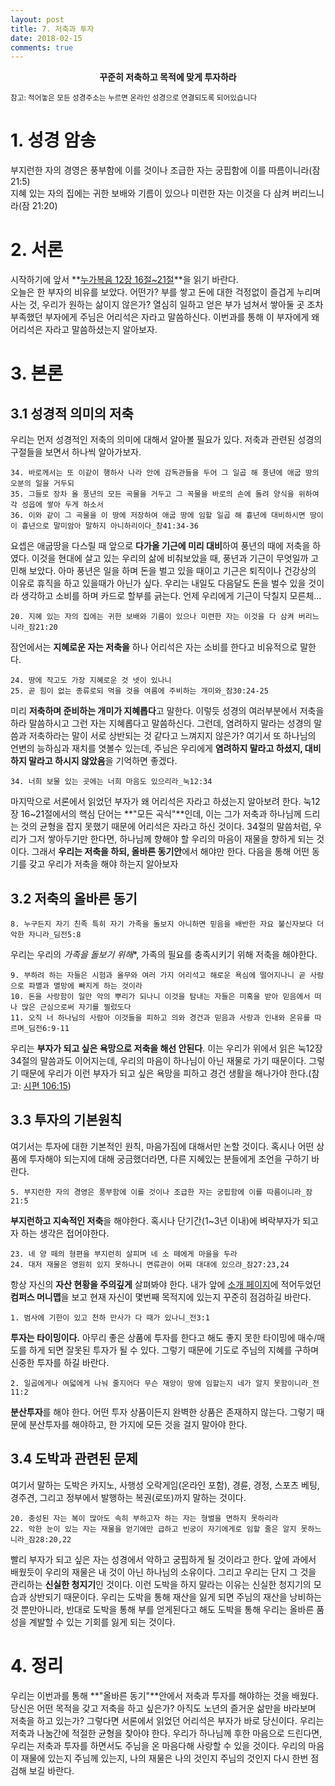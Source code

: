 ```yaml
---
layout: post
title: 7. 저축과 투자
date: 2018-02-15
comments: true
---
```


<center><strong>꾸준히 저축하고 목적에 맞게 투자하라</strong></center>

<small> 참고: 적어놓은 모든 성경주소는 누르면 온라인 성경으로 연결되도록 되어있습니다</small>

# 1. 성경 암송
부지런한 자의 경영은 풍부함에 이를 것이나 조급한 자는 궁핍함에 이를 따름이니라(잠 21:5)<br>
지혜 있는 자의 집에는 귀한 보배와 기름이 있으나 미련한 자는 이것을 다 삼켜 버리느니라(잠 21:20)

# 2. 서론
시작하기에 앞서 **[누가복음 12장 16절~21절](https://goo.gl/LBQ7Bd)**을 읽기 바란다. <br>
오늘은 한 부자의 비유를 보았다. 어떤가? 부를 쌓고 돈에 대한 걱정없이 즐겁게 누리며 사는 것, 우리가 원하는 삶이지 않은가?
열심히 일하고 얻은 부가 넘쳐서 쌓아둘 곳 조차 부족했던 부자에게 주님은 어리석은 자라고 말씀하신다. 
이번과를 통해 이 부자에게 왜 어리석은 자라고 말씀하셨는지 알아보자.

# 3. 본론

## 3.1 성경적 의미의 저축
우리는 먼저 성경적인 저축의 의미에 대해서 알아볼 필요가 있다. 저축과 관련된 성경의 구절들을 보면서 하나씩 알아가보자.

```
34. 바로께서는 또 이같이 행하사 나라 안에 감독관들을 두어 그 일곱 해 풍년에 애굽 땅의 오분의 일을 거두되
35. 그들로 장차 올 풍년의 모든 곡물을 거두고 그 꼭물을 바로의 손에 돌려 양식을 위하여 각 성읍에 쌓아 두게 하소서
36. 이와 같이 그 곡물을 이 땅에 저장하여 애굽 땅에 임할 일곱 해 흉년에 대비하시면 땅이 이 흉년으로 말미암아 말하지 아니하리이다_창41:34-36
```

요셉은 애굽땅을 다스릴 때 앞으로 **다가올 기근에 미리 대비**하여 풍년의 때에 저축을 하였다.
이것을 현대에 살고 있는 우리의 삶에 비춰보았을 때, 풍년과 기근이 무엇일까 고민해 보았다.
아마 풍년은 일을 하며 돈을 벌고 있을 때이고 기근은 퇴직이나 건강상의 이유로 휴직을 하고 있을때가 아닌가 싶다.
우리는 내일도 다음달도 돈을 벌수 있을 것이라 생각하고 소비를 하며 카드로 할부를 긁는다. 언제 우리에게 기근이 닥칠지 모른체...

```
20. 지혜 있는 자의 집에는 귀한 보배와 기름이 있으나 미련한 자는 이것을 다 삼켜 버리느니라_잠21:20
```

잠언에서는 **지혜로운 자는 저축을** 하나 어리석은 자는 소비를 한다고 비유적으로 말한다.

```
24. 땅에 작고도 가장 지혜로운 것 넷이 있나니
25. 곧 힘이 없는 종류로되 먹을 것을 여름에 주비하는 개미와_잠30:24-25
```

미리 **저축하며 준비하는 개미가 지혜롭다**고 말한다.
이렇듯 성경의 여러부분에서 저축을 하라 말씀하시고 그런 자는 지혜롭다고 말씀하신다. 
그런데, 염려하지 말라는 성경의 말씀과 저축하라는 말이 서로 상반되는 것 같다고 느껴지지 않은가?
여기서 또 하나님의 언변의 능하심과 재치를 엿볼수 있는데, 주님은 우리에게 **염려하지 말라고 하셨지, 대비하지 말라고 하시지 않았음**을 기억하면 좋겠다.

```
34. 너희 보물 있는 곳에는 너희 마음도 있으리라_눅12:34
```

마지막으로 서론에서 읽었던 부자가 왜 어리석은 자라고 하셨는지 알아보려 한다.
눅12장 16~21절에서의 핵심 단어는 **"모든 곡식"**인데, 이는 그가 저축과 하나님께 드리는 것의 균형을 잡지 못했기 때문에 어리석은 자라고 하신 것이다.
34절의 말씀처럼, 우리가 그저 쌓아두기만 한다면, 하나님께 향해야 할 우리의 마음이 재물을 향하게 되는 것이다.
그래서 **우리는 저축을 하되, 올바른 동기안**에서 해야만 한다.
다음을 통해 어떤 동기를 갖고 우리가 저축을 해야 하는지 알아보자

## 3.2 저축의 올바른 동기

```
8. 누구든지 자기 친족 특히 자기 가족을 돌보지 아니하면 믿음을 배반한 자요 불신자보다 더 악한 자니라_딤전5:8
```

우리는 우리의 *가족을 돌보기 위해**, 가족의 필요를 충족시키기 위해 저축을 해야한다.

```
9. 부하려 하는 자들은 시험과 올무와 여러 가지 어리석고 해로운 욕심에 떨어지나니 곧 사람으로 파멸과 멸망에 빠지게 하는 것이라
10. 돈을 사랑함이 일만 악의 뿌리가 되나니 이것을 탐내는 자들은 미혹을 받아 믿음에서 떠나 많은 근심으로써 자기를 찔렀도다
11. 오직 너 하나님의 사람아 이것들을 피하고 의와 경건과 믿음과 사랑과 인내와 온유를 따르며_딤전6:9-11
```

우리는 **부자가 되고 싶은 욕망으로 저축을 해선 안된다**. 이는 우리가 위에서 읽은 눅12장34절의 말씀과도 이어지는데, 우리의 마음이 하나님이 아닌 재물로 가기 때문이다.
그렇기 때문에 우리가 이런 부자가 되고 싶은 욕망을 피하고 경건 생활을 해나가야 한다.(참고: [시편 106:15](https://goo.gl/x9LUCe))

## 3.3 투자의 기본원칙

여기서는 투자에 대한 기본적인 원칙, 마음가짐에 대해서만 논할 것이다. 혹시나 어떤 상품에 투자해야 되는지에 대해 궁금했더라면, 다른 지혜있는 분들에게 조언을 구하기 바란다.

```
5. 부지런한 자의 경영은 풍부함에 이를 것이나 조급한 자는 궁핍함에 이를 따름이니라_잠21:5
```

**부지런하고 지속적인 저축**을 해야한다. 혹시나 단기간(1~3년 이내)에 벼락부자가 되고자 하는 생각은 접어야한다.

```
23. 네 양 떼의 형편을 부지런히 살피며 네 소 떼에게 마을을 두라
24. 대저 재물은 영원히 있지 못하나니 면류관이 어찌 대대에 있으랴_잠27:23,24
```

항상 자신의 **자산 현황을 주의깊게** 살펴봐야 한다. 내가 앞에 [소개 페이지](/navigating-finances/)에 적어두었던 **컴퍼스 머니맵**을 보고 현재 자신이 몇번째 목적지에 있는지 꾸준히 점검하길 바란다.

```
1. 범사에 기한이 있고 천하 만사가 다 때가 있나니_전3:1
```

**투자는 타이밍이다.** 아무리 좋은 상품에 투자를 한다고 해도 좋지 못한 타이밍에 매수/매도를 하게 되면 잘못된 투자가 될 수 있다.
그렇기 때문에 기도로 주님의 지혜를 구하며 신중한 투자를 하길 바란다.

```
2. 일곱에게나 여덟에게 나눠 줄지어다 무슨 재앙이 땅에 임할는지 네가 알지 못함이니라_전11:2
```

**분산투자**를 해야 한다. 어떤 투자 상품이든지 완벽한 상품은 존재하지 않는다. 그렇기 때문에 분산투자를 해야하고, 한 가지에 모든 것을 걸지 말아야 한다.

## 3.4 도박과 관련된 문제

여기서 말하는 도박은 카지노, 사행성 오락게임(온라인 포함), 경륜, 경정, 스포츠 베팅, 경주견, 그리고 정부에서 발행하는 복권(로또)까지 말하는 것이다.

```
20. 충성된 자는 복이 많아도 속히 부하고자 하는 자는 형벌을 면하지 못하리라
22. 악한 눈이 있는 자는 재물을 얻기에만 급하고 빈궁이 자기에게로 임할 줄은 알지 못하느니라_잠28:20,22
```

빨리 부자가 되고 싶은 자는 성경에서 악하고 궁핍하게 될 것이라고 한다. 
앞에 과에서 배웠듯이 우리의 재물은 내 것이 아닌 하나님의 소유이다. 그리고 우리는 단지 그 것을 관리하는 **신실한 청지기**인 것이다.
이런 도박을 하지 말라는 이유는 신실한 청지기의 모습과 상반되기 때문이다.
우리는 도박을 통해 재산을 잃게 되면 주님의 재산을 낭비하는 것 뿐만아니라, 반대로 도박을 통해 부를 얻게된다고 해도 도박을 통해 우리는 올바른 품성을 계발할 수 있는 기회를 잃게 되는 것이다.

# 4. 정리
우리는 이번과를 통해 **"올바른 동기"**안에서 저축과 투자를 해야하는 것을 배웠다. 당신은 어떤 목적을 갖고 저축을 하고 싶은가?
아직도 노년의 즐거운 삶만을 바라보며 저축을 하고 있는가? 그렇다면 서론에서 읽었던 어리석은 부자가 바로 당신이다.
우리는 저축과 나눔간에 적절한 균형을 찾아야 한다. 우리가 하나님께 후한 마음으로 드린다면, 우리는 저축과 투자를 하면서도 주님을 온 마음다해 사랑할 수 있을 것이다.
우리의 마음이 재물에 있는지 주님께 있는지, 나의 재물은 나의 것인지 주님의 것인지 다시 한번 점검해 보길 바란다.